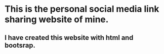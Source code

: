 # This is the personal social media link sharing website of mine.
## I have created this website with html and bootsrap.

